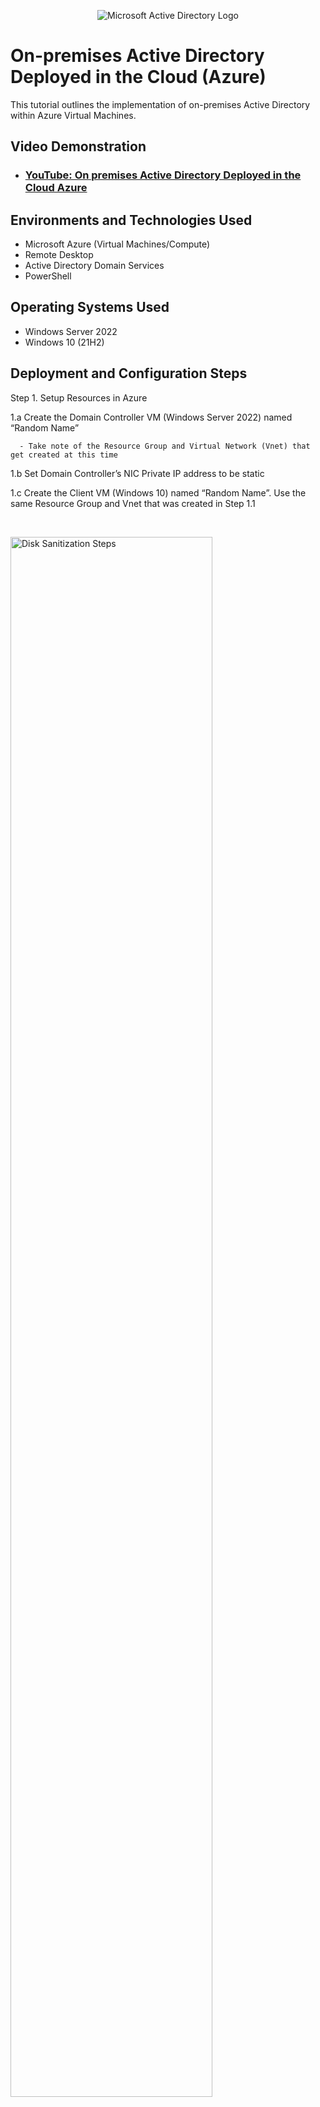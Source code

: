 <p align="center">
<img src="https://i.imgur.com/pU5A58S.png" alt="Microsoft Active Directory Logo"/>
</p>

<h1>On-premises Active Directory Deployed in the Cloud (Azure)</h1>
This tutorial outlines the implementation of on-premises Active Directory within Azure Virtual Machines.<br />


<h2>Video Demonstration</h2>

- ### [YouTube: On premises Active Directory Deployed in the Cloud Azure](https://youtu.be/nLdh1Tb3jvc)

<h2>Environments and Technologies Used</h2>

- Microsoft Azure (Virtual Machines/Compute)
- Remote Desktop
- Active Directory Domain Services
- PowerShell

<h2>Operating Systems Used </h2>

- Windows Server 2022
- Windows 10 (21H2)

<h2>Deployment and Configuration Steps</h2>


Step 1. Setup Resources in Azure
    
1.a Create the Domain Controller VM (Windows Server 2022) named “Random Name”
   
      - Take note of the Resource Group and Virtual Network (Vnet) that get created at this time
    
1.b Set Domain Controller’s NIC Private IP address to be static
    
1.c Create the Client VM (Windows 10) named “Random Name”. Use the same Resource Group and Vnet that was created in Step 1.1
</p>
<br />

<p>
<img src="https://i.imgur.com/sBTFEXj.png" height="80%" width="80%" alt="Disk Sanitization Steps"/>
<img src="https://i.imgur.com/X3gzNA0.png" height="80%" width="80%" alt="Disk Sanitization Steps"/>
<img src="https://i.imgur.com/DhdLYay.png" height="80%" width="80%" alt="Disk Sanitization Steps"/>

</p>
<p>

Step 2. Install Active Directory
    
2.a Login to DC-1 and install Active Directory Domain Services

2.b Promote as a DC: Setup a new forest as mydomain.com (can be anything, just remember what it is)

2.c Restart and then log back into DC-1 as user: mydomain.com\labuser
</p>
<br />

<p>
<img src="https://i.imgur.com/T5jiBQO.png" height="80%" width="80%" alt="Disk Sanitization Steps"/>
<img src="https://i.imgur.com/UuqD9aL.png" height="80%" width="80%" alt="Disk Sanitization Steps"/>
<img src="https://i.imgur.com/ZJwara5.png" height="80%" width="80%" alt="Disk Sanitization Steps"/>
<img src="https://i.imgur.com/WA9qQHW.png" height="80%" width="80%" alt="Disk Sanitization Steps"/>
<img src="https://i.imgur.com/FTCv0O7.png" height="80%" width="80%" alt="Disk Sanitization Steps"/>
<img src="https://i.imgur.com/xaRqoEv.png" height="80%" width="80%" alt="Disk Sanitization Steps"/>

</p>

Step 3. Create an Admin and Normal User Account in AD
    
3.a In Active Directory Users and Computers (ADUC), create an Organizational Unit (OU) called “_EMPLOYEES”

3.b Create a new OU named “_ADMINS”

3.c Create a new employee named “Jane Doe” (same password) with the username of “jane_admin”

3.d Add jane_admin to the “Domain Admins” Security Group

3.e Log out/close the Remote Desktop connection to DC-1 and log back in as “mydomain  .com\jane_admin”

3.f User jane_admin as your admin account from now on
</p>
<br />  
    <p>
    
<img src="https://i.imgur.com/RfpJvhU.png" height="80%" width="80%" alt="Disk Sanitization Steps"/>
<img src="https://i.imgur.com/FaNfk6r.png" height="80%" width="80%" alt="Disk Sanitization Steps"/>
<img src="https://i.imgur.com/ULZuBzh.png" height="80%" width="80%" alt="Disk Sanitization Steps"/>
<img src="https://i.imgur.com/QmfBNQX.png" height="80%" width="80%" alt="Disk Sanitization Steps"/>
<img src="https://i.imgur.com/ZbKjLHk.png" height="80%" width="80%" alt="Disk Sanitization Steps"/>
<img src="https://i.imgur.com/xkLryJO.png" height="80%" width="80%" alt="Disk Sanitization Steps"/>
<img src="https://i.imgur.com/McUm7bI.png" height="80%" width="80%" alt="Disk Sanitization Steps"/>
<img src="https://i.imgur.com/Oyxk6Nz.png" height="80%" width="80%" alt="Disk Sanitization Steps"/>
</p>

Step 4. Join Client-1 to your domain (mydomain.com)

4.a From the Azure Portal, set Client-1’s DNS settings to the DC’s Private IP address

4.b From the Azure Portal, restart Client-1

4.c Login to Client-1 (Remote Desktop) as the original local admin (labuser) and join it to the domain (computer will restart)

</p>
<br />
<img src="https://i.imgur.com/1wdmcA8.png" height="80%" width="80%" alt="Disk Sanitization Steps"/>
<img src="https://i.imgur.com/FHIa3Je.png" height="80%" width="80%" alt="Disk Sanitization Steps"/>    
<img src="https://i.imgur.com/KusrKcl.png" height="80%" width="80%" alt="Disk Sanitization Steps"/>
<img src="https://i.imgur.com/umM96eP.png" height="80%" width="80%" alt="Disk Sanitization Steps"/>


</p>
<p>
Step 5. Setup Remote Desktop for non-administrative users on Client-1
    
5.a Log into Client-1 as mydomain.com\jane_admin and open system properties

5.b Click “Remote Desktop”

5.c Allow “domain users” access to remote desktop

5.d You can now log into Client-1 as a normal, non-administrative user now

</p>
<br />
    
<img src="https://i.imgur.com/Oyxk6Nz.png" height="80%" width="80%" alt="Disk Sanitization Steps"/>    
<img src="https://i.imgur.com/DNjGbSM.png" height="80%" width="80%" alt="Disk Sanitization Steps"/>
<img src="https://i.imgur.com/275hoZL.png" height="80%" width="80%" alt="Disk Sanitization Steps"/>
<img src="https://i.imgur.com/BdA5ibU.png" height="80%" width="80%" alt="Disk Sanitization Steps"/>    
<img src="https://i.imgur.com/KvZA7ea.png" height="80%" width="80%" alt="Disk Sanitization Steps"/>
</p>
<p>
Step 6. Create a bunch of additional users and attempt to log into client-1 with one of the users
    
6.a Login to DC-1 as jane_admin

6.b Open PowerShell_ise as an administrator

6.c Create a new File and paste the contents of the script into it
    
(https://github.com/ShalimRazzak/AD_PS/blob/master/Generate-Names-Create-Users.ps1)

6.d Run the script and observe the accounts being created

6.e When finished, open ADUC and observe the accounts in the appropriate OU

6.f attempt to log into Client-1 with one of the accounts (take note of the password in the script)

<p>
<img src="https://i.imgur.com/BYHJOH3.png" height="80%" width="80%" alt="Disk Sanitization Steps"/>
<img src="https://i.imgur.com/pjz7lPR.png" height="80%" width="80%" alt="Disk Sanitization Steps"/>
<img src="https://i.imgur.com/uVtA3bu.png" height="80%" width="80%" alt="Disk Sanitization Steps"/>
<img src="https://i.imgur.com/eMPa88q.png" height="80%" width="80%" alt="Disk Sanitization Steps"/>
<img src="https://i.imgur.com/5IqFs2r.png" height="80%" width="80%" alt="Disk Sanitization Steps"/>
</p>
<p>
<br />
